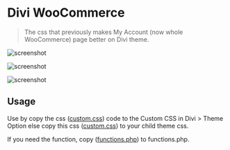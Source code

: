 # Divi WooCommerce
> The css that previously makes My Account (now whole WooCommerce) page better on Divi theme.

![screenshot](https://github.com/izzuddinfz/divi-woomyacc/raw/master/Annotation%202019-04-19%20030003.png)

![screenshot](https://github.com/izzuddinfz/divi-woomyacc/raw/master/Annotation%202019-04-19%20025512.png)

![screenshot](https://github.com/izzuddinfz/divi-woomyacc/raw/master/Annotation%202019-04-19%20025704.png)

## Usage

Use by copy the css ([custom.css](https://github.com/izzuddinfz/divi-woomyacc/blob/master/custom.css)) code to the Custom CSS in Divi > Theme Option else copy this css ([custom.css](https://github.com/izzuddinfz/divi-woomyacc/blob/master/custom.css)) to your child theme css.

If you need the function, copy ([functions.php](https://github.com/izzuddinfz/divi-woomyacc/blob/master/functions.php)) to functions.php.
